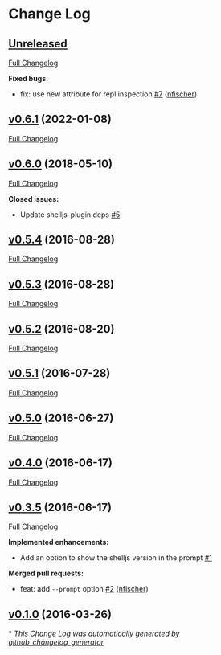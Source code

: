 # Change Log

## [Unreleased](https://github.com/nfischer/n_shell/tree/HEAD)

[Full Changelog](https://github.com/nfischer/n_shell/compare/v0.6.1...HEAD)

**Fixed bugs:**

- fix: use new attribute for repl inspection [\#7](https://github.com/nfischer/n_shell/pull/7) ([nfischer](https://github.com/nfischer))

## [v0.6.1](https://github.com/nfischer/n_shell/tree/v0.6.1) (2022-01-08)
[Full Changelog](https://github.com/nfischer/n_shell/compare/v0.6.0...v0.6.1)

## [v0.6.0](https://github.com/nfischer/n_shell/tree/v0.6.0) (2018-05-10)
[Full Changelog](https://github.com/nfischer/n_shell/compare/v0.5.4...v0.6.0)

**Closed issues:**

- Update shelljs-plugin deps [\#5](https://github.com/nfischer/n_shell/issues/5)

## [v0.5.4](https://github.com/nfischer/n_shell/tree/v0.5.4) (2016-08-28)
[Full Changelog](https://github.com/nfischer/n_shell/compare/v0.5.3...v0.5.4)

## [v0.5.3](https://github.com/nfischer/n_shell/tree/v0.5.3) (2016-08-28)
[Full Changelog](https://github.com/nfischer/n_shell/compare/v0.5.2...v0.5.3)

## [v0.5.2](https://github.com/nfischer/n_shell/tree/v0.5.2) (2016-08-20)
[Full Changelog](https://github.com/nfischer/n_shell/compare/v0.5.1...v0.5.2)

## [v0.5.1](https://github.com/nfischer/n_shell/tree/v0.5.1) (2016-07-28)
[Full Changelog](https://github.com/nfischer/n_shell/compare/v0.5.0...v0.5.1)

## [v0.5.0](https://github.com/nfischer/n_shell/tree/v0.5.0) (2016-06-27)
[Full Changelog](https://github.com/nfischer/n_shell/compare/v0.4.0...v0.5.0)

## [v0.4.0](https://github.com/nfischer/n_shell/tree/v0.4.0) (2016-06-17)
[Full Changelog](https://github.com/nfischer/n_shell/compare/v0.3.5...v0.4.0)

## [v0.3.5](https://github.com/nfischer/n_shell/tree/v0.3.5) (2016-06-17)
[Full Changelog](https://github.com/nfischer/n_shell/compare/v0.1.0...v0.3.5)

**Implemented enhancements:**

- Add an option to show the shelljs version in the prompt [\#1](https://github.com/nfischer/n_shell/issues/1)

**Merged pull requests:**

- feat: add `--prompt` option [\#2](https://github.com/nfischer/n_shell/pull/2) ([nfischer](https://github.com/nfischer))

## [v0.1.0](https://github.com/nfischer/n_shell/tree/v0.1.0) (2016-03-26)


\* *This Change Log was automatically generated by [github_changelog_generator](https://github.com/skywinder/Github-Changelog-Generator)*